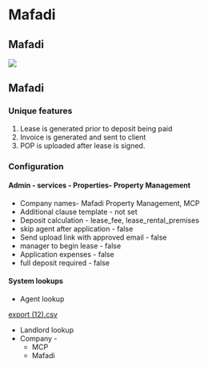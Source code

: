 # Mafadi



## Mafadi

![](https://t2180180.p.clickup-attachments.com/t2180180/ffa0d234-a41e-41d9-a610-54af9ae35757/leasehub%20client%20flows%20-%20Mafadi.jpg)

## Mafadi

### Unique features

1. Lease is generated prior to deposit being paid
2. Invoice is generated and sent to client
3. POP is uploaded after lease is signed.

### Configuration

#### Admin - services - Properties- Property Management

* Company names- Mafadi Property Management, MCP
* Additional clause template - not set
* Deposit calculation - lease\_fee, lease\_rental\_premises
* skip agent after application - false
* Send upload link with approved email - false
* manager to begin lease - false
* Application expenses - false
* full deposit required - false

#### System lookups

* Agent lookup

[export (12).csv](https://t2180180.p.clickup-attachments.com/t2180180/6ee972bb-149e-4ffa-9ece-a4b24e91d188/export%20\(12\).csv)

* Landlord lookup
* Company -
  * MCP
  * Mafadi

